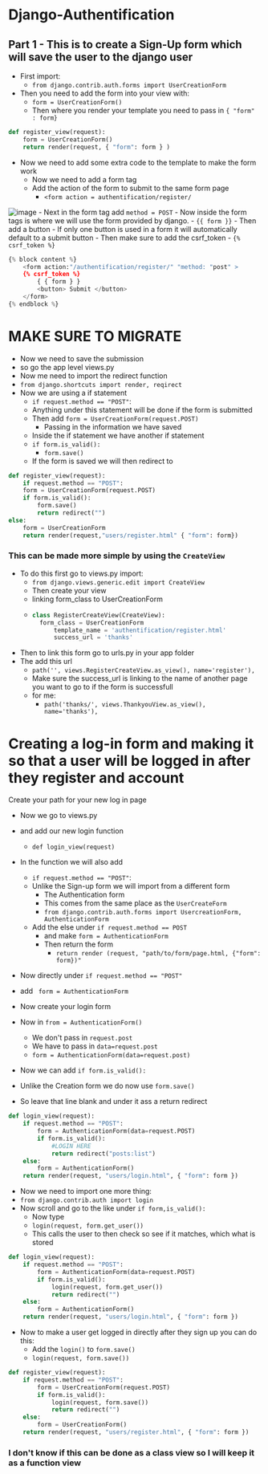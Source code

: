 # Django-Authentification
## Part 1 - This is to create a Sign-Up form which will save the user to the django user

- First import:
	- `from django.contrib.auth.forms import UserCreationForm`
- Then you need to add the form into your view with:
	- `form = UserCreationForm()`
	- Then where you render your template you need to pass in `{ "form" : form}`
```python
def register_view(request):
	form = UserCreationForm()
	return render(request, { "form": form } )
```

- Now we need to add some extra code to the template to make the form work
	- Now we need to add a form tag
	- Add the action of the form to submit to the same form page  
		- `<form action = authentification/register/`

![image](https://github.com/user-attachments/assets/e5dab845-8175-40e0-98eb-a580b6a02ba4)
	- Next in the form tag add `method = POST`
	- Now inside the form tags is where we will use the form provided by django.
	- `{{ form }}`
	- Then add a button
		- If only one button is used in a form it will automatically default to a submit button 
	- Then make sure to add the csrf_token
		- `{% csrf_token %}`
```python html
{% block content %}
	<form action:"/authentification/register/" "method: "post" >
	{% csrf_token %}
		{ { form } }
		<button> Submit </button>
	</form>
{% endblock %}
```

# MAKE SURE TO MIGRATE 

- Now we need to save the submission
- so go the app level views.py
- Now me need to import the redirect function
- `from django.shortcuts import render, reqirect`
- Now we are using a if statement 
	- `if request.method == "POST"`:
	- Anything under this statement will be done if the form is submitted 
	- Then add `form = UserCreationForm(request.POST)`
		- Passing in the information we have saved
	- Inside the if statement we have another if statement 
	- `if form.is_valid():`
		- `form.save()`
	- If the form is saved we will then redirect to 
``` python
def register_view(request):
	if request.method == "POST":
	form = UserCreationForm(request.POST)
	if form.is_valid():
		form.save()
		return redirect("")
else:
	form = UserCreationForm
	return render(request,"users/register.html" { "form": form})
```
### This can be made more simple by using the `CreateView`
- To do this first go to views.py import:
  	- `from django.views.generic.edit import CreateView `
  	- Then create your view
  	- linking form_class to UserCreationForm
  	- ```python
  	  class RegisterCreateView(CreateView):
   		form_class = UserCreationForm
    		template_name = 'authentification/register.html'
    		success_url = 'thanks'
  	  ```
- Then to link this form go to urls.py in your app folder
- The add this url
 	- `path('', views.RegisterCreateView.as_view(), name='register'),`
  - Make sure the success_url is linking to the name of another page you want to go to if the form is successfull
  - for me:
   	- `path('thanks/', views.ThankyouView.as_view(), name='thanks'),` 

# Creating a log-in form and making it so that a user will be logged in after they register and account 
 Create your path for your new log in page 
- Now we go to views.py 
- and add our new login function 
	- `def login_view(request)`

- In the function we will also add 
	- `if request.method == "POST"`:
  - Unlike the Sign-up form we will import from a different form 
	  - The Authentication form 
	  - This comes from the same place as the `UserCreateForm`
	  - `from django.contrib.auth.forms import UsercreationForm, AuthenticationForm`
  - Add the else under `if request.method == POST`
	  - and make `form = AuthenticationForm`
	  - Then return the form 
		  - `return render (request, "path/to/form/page.html, {"form": form})"`
- Now directly under `if request.method == "POST"`
- add ` form = AuthenticationForm`

- Now create your login form

- Now in `from = AuthenticationForm()`
	- We don't pass in `request.post`
	- We have to pass in `data=request.post`
	- `form = AuthenticationForm(data=request.post)`
- Now we can add `if form.is_valid():`
- Unlike the Creation form we do now use `form.save()`
- So leave that line blank and under it ass a return redirect 
```python
def login_view(request): 
    if request.method == "POST": 
        form = AuthenticationForm(data=request.POST)
        if form.is_valid(): 
			#LOGIN HERE
            return redirect("posts:list")
    else: 
        form = AuthenticationForm()
    return render(request, "users/login.html", { "form": form })
```
- Now we need to import one more thing:
- `from django.contrib.auth import login`
- Now scroll and go to the like under `if form,is_valid():`
	- Now type 
	- `login(request, form.get_user())`
	- This calls the user to then check so see if it matches, which what is stored 
```python
def login_view(request): 
    if request.method == "POST": 
        form = AuthenticationForm(data=request.POST)
        if form.is_valid(): 
            login(request, form.get_user())
            return redirect("")
    else: 
        form = AuthenticationForm()
    return render(request, "users/login.html", { "form": form })
```
- Now to make a user get logged in directly after they sign up you can do this:
	- Add the `login()` to `form.save()`
	- `login(request, form.save())`
```python
def register_view(request):
    if request.method == "POST": 
        form = UserCreationForm(request.POST) 
        if form.is_valid(): 
            login(request, form.save())
            return redirect("")
    else:
        form = UserCreationForm()
    return render(request, "users/register.html", { "form": form })
```

### I don't know if this can be done as a class view so I will keep it as a function view

